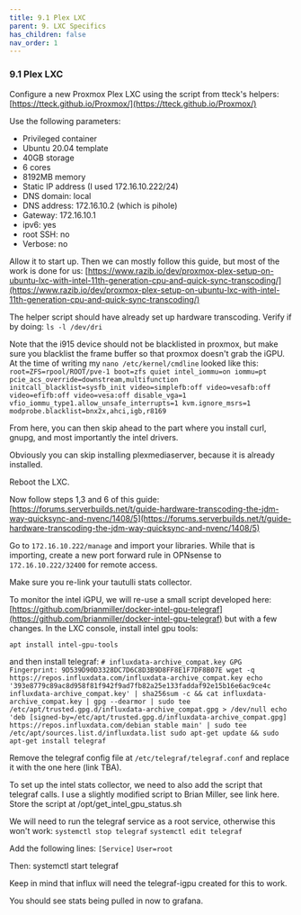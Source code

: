 ```yaml
---
title: 9.1 Plex LXC
parent: 9. LXC Specifics
has_children: false
nav_order: 1
---
```


### 9.1 Plex LXC

Configure a new Proxmox Plex LXC using the script from tteck's helpers:
[https://tteck.github.io/Proxmox/](https://tteck.github.io/Proxmox/)

Use the following parameters:
* Privileged container
* Ubuntu 20.04 template
* 40GB storage
* 6 cores
* 8192MB memory
* Static IP address (I used 172.16.10.222/24)
* DNS domain: local
* DNS address: 172.16.10.2 (which is pihole)
* Gateway: 172.16.10.1
* ipv6: yes
* root SSH: no
* Verbose: no

Allow it to start up. Then we can mostly follow this guide, but most of the work is done for us:
[https://www.razib.io/dev/proxmox-plex-setup-on-ubuntu-lxc-with-intel-11th-generation-cpu-and-quick-sync-transcoding/](https://www.razib.io/dev/proxmox-plex-setup-on-ubuntu-lxc-with-intel-11th-generation-cpu-and-quick-sync-transcoding/)

The helper script should have already set up hardware transcoding. Verify if by doing:
`ls -l /dev/dri`

Note that the i915 device should not be blacklisted in proxmox, but make sure you blacklist the frame buffer so that proxmox doesn't grab the iGPU. At the time of writing my `nano /etc/kernel/cmdline` looked like this:
`root=ZFS=rpool/ROOT/pve-1 boot=zfs quiet intel_iommu=on iommu=pt pcie_acs_override=downstream,multifunction initcall_blacklist=sysfb_init video=simplefb:off video=vesafb:off video=efifb:off video=vesa:off disable_vga=1 vfio_iommu_type1.allow_unsafe_interrupts=1 kvm.ignore_msrs=1 modprobe.blacklist=bnx2x,ahci,igb,r8169`

From here, you can then skip ahead to the part where you install curl, gnupg, and most importantly the intel drivers.

Obviously you can skip installing plexmediaserver, because it is already installed.

Reboot the LXC.

Now follow steps 1,3 and 6 of this guide:
[https://forums.serverbuilds.net/t/guide-hardware-transcoding-the-jdm-way-quicksync-and-nvenc/1408/5](https://forums.serverbuilds.net/t/guide-hardware-transcoding-the-jdm-way-quicksync-and-nvenc/1408/5)

Go to `172.16.10.222/manage` and import your libraries. While that is importing, create a new port forward rule in OPNsense to `172.16.10.222/32400` for remote access.

Make sure you re-link your tautulli stats collector.

To monitor the intel iGPU, we will re-use a small script developed here:
[https://github.com/brianmiller/docker-intel-gpu-telegraf](https://github.com/brianmiller/docker-intel-gpu-telegraf)
but with a few changes. In the LXC console, install intel gpu tools:

`apt install intel-gpu-tools`

and then install telegraf:
`# influxdata-archive_compat.key GPG Fingerprint: 9D539D90D3328DC7D6C8D3B9D8FF8E1F7DF8B07E
wget -q https://repos.influxdata.com/influxdata-archive_compat.key
echo '393e8779c89ac8d958f81f942f9ad7fb82a25e133faddaf92e15b16e6ac9ce4c influxdata-archive_compat.key' | sha256sum -c && cat influxdata-archive_compat.key | gpg --dearmor | sudo tee /etc/apt/trusted.gpg.d/influxdata-archive_compat.gpg > /dev/null
echo 'deb [signed-by=/etc/apt/trusted.gpg.d/influxdata-archive_compat.gpg] https://repos.influxdata.com/debian stable main' | sudo tee /etc/apt/sources.list.d/influxdata.list
sudo apt-get update && sudo apt-get install telegraf`

Remove the telegraf config file at `/etc/telegraf/telegraf.conf` and replace it with the one here (link TBA).

To set up the intel stats collector, we need to also add the script that telegraf calls. I use a slightly modified script to Brian Miller, see link here.
Store the script at /opt/get_intel_gpu_status.sh

We will need to run the telegraf service as a root service, otherwise this won't work:
`systemctl stop telegraf`
`systemctl edit telegraf`

Add the following lines:
`[Service]`
`User=root`

Then:
systemctl start telegraf

Keep in mind that influx will need the telegraf-igpu created for this to work.

You should see stats being pulled in now to grafana.



